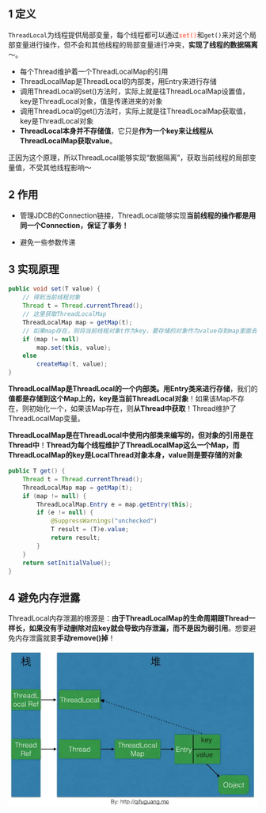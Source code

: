 

## 1 定义

`ThreadLocal`为线程提供局部变量，每个线程都可以通过<code style='color: #ff502c;font-size: .87em;background-color: #fff5f5;'>set()</code>和`get()`来对这个局部变量进行操作，但不会和其他线程的局部变量进行冲突，**实现了线程的数据隔离**～。

- 每个Thread维护着一个ThreadLocalMap的引用
- ThreadLocalMap是ThreadLocal的内部类，用Entry来进行存储
- 调用ThreadLocal的set()方法时，实际上就是往ThreadLocalMap设置值，key是ThreadLocal对象，值是传递进来的对象
- 调用ThreadLocal的get()方法时，实际上就是往ThreadLocalMap获取值，key是ThreadLocal对象
- **ThreadLocal本身并不存储值**，它只是**作为一个key来让线程从ThreadLocalMap获取value**。

正因为这个原理，所以ThreadLocal能够实现“数据隔离”，获取当前线程的局部变量值，不受其他线程影响～

## 2 作用

- 管理JDCB的Connection链接，ThreadLocal能够实现**当前线程的操作都是用同一个Connection，保证了事务！**

- 避免一些参数传递

## 3 实现原理

```java
public void set(T value) {
    // 得到当前线程对象
    Thread t = Thread.currentThread();
    // 这里获取ThreadLocalMap
    ThreadLocalMap map = getMap(t);
    // 如果map存在，则将当前线程对象t作为key，要存储的对象作为value存到map里面去
    if (map != null)
        map.set(this, value);
    else
        createMap(t, value);
}
```

**ThreadLocalMap是ThreadLocal的一个内部类。用Entry类来进行存储**，我们的**值都是存储到这个Map上的，key是当前ThreadLocal对象**！如果该Map不存在，则初始化一个，如果该Map存在，则**从Thread中获取**！Thread维护了ThreadLocalMap变量。

**ThreadLocalMap是在ThreadLocal中使用内部类来编写的，但对象的引用是在Thread中**！**Thread为每个线程维护了ThreadLocalMap这么一个Map，而ThreadLocalMap的key是LocalThread对象本身，value则是要存储的对象**

```java
public T get() {
    Thread t = Thread.currentThread();
    ThreadLocalMap map = getMap(t);
    if (map != null) {
        ThreadLocalMap.Entry e = map.getEntry(this);
        if (e != null) {
            @SuppressWarnings("unchecked")
            T result = (T)e.value;
            return result;
        }
    }
    return setInitialValue();
}
```

## 4 避免内存泄露

ThreadLocal内存泄漏的根源是：**由于ThreadLocalMap的生命周期跟Thread一样长，如果没有手动删除对应key就会导致内存泄漏，而不是因为弱引用**。想要避免内存泄露就要**手动remove()掉**！

![](..\cache\img\162896ab1a1d1e2e.jpg)



